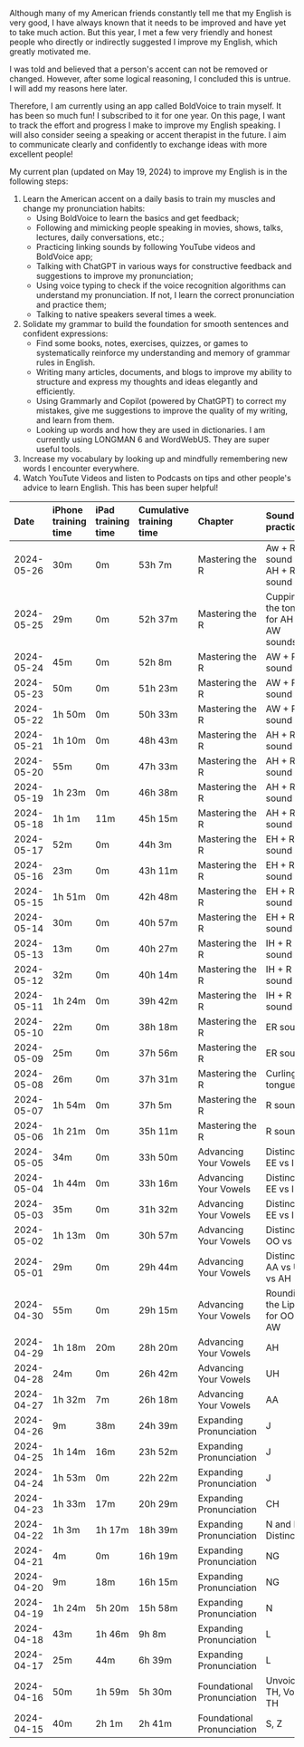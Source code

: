 Although many of my American friends constantly tell me that my English is very good, I have always known that it needs to be improved and have yet to take much action. But this year, I met a few very friendly and honest people who directly or indirectly suggested I improve my English, which greatly motivated me.

I was told and believed that a person's accent can not be removed or changed. However, after some logical reasoning, I concluded this is untrue. I will add my reasons here later.

Therefore, I am currently using an app called BoldVoice to train myself. It has been so much fun! I subscribed to it for one year. On this page, I want to track the effort and progress I make to improve my English speaking. I will also consider seeing a speaking or accent therapist in the future. I aim to communicate clearly and confidently to exchange ideas with more excellent people!

My current plan (updated on May 19, 2024) to improve my English is in the following steps:

1. Learn the American accent on a daily basis to train my muscles and change my pronunciation habits:
   - Using BoldVoice to learn the basics and get feedback;
   - Following and mimicking people speaking in movies, shows, talks, lectures, daily conversations, etc.;
   - Practicing linking sounds by following YouTube videos and BoldVoice app;
   - Talking with ChatGPT in various ways for constructive feedback and suggestions to improve my pronunciation;
   - Using voice typing to check if the voice recognition algorithms can understand my pronunciation. If not, I learn the correct pronunciation and practice them;
   - Talking to native speakers several times a week.
2. Solidate my grammar to build the foundation for smooth sentences and confident expressions:
   - Find some books, notes, exercises, quizzes, or games to systematically reinforce my understanding and memory of grammar rules in English.
   - Writing many articles, documents, and blogs to improve my ability to structure and express my thoughts and ideas elegantly and efficiently.
   - Using Grammarly and Copilot (powered by ChatGPT) to correct my mistakes, give me suggestions to improve the quality of my writing, and learn from them.
   - Looking up words and how they are used in dictionaries. I am currently using LONGMAN 6 and WordWebUS. They are super useful tools.
3. Increase my vocabulary by looking up and mindfully remembering new words I encounter everywhere.
4. Watch YouTute Videos and listen to Podcasts on tips and other people's advice to learn English. This has been super helpful!

| Date       | iPhone training time | iPad training time | Cumulative training time | Chapter                    | Sound practiced                         | Example words                   |
| :--------- | :------------------- | :----------------- | :----------------------- | :------------------------- | :-------------------------------------- | :------------------------------ |
| 2024-05-26 | 30m                  | 0m                 | 53h 7m                   | Mastering the R            | Aw + R sound and AH + R sound           | ordinary, Cory, party           |
| 2024-05-25 | 29m                  | 0m                 | 52h 37m                  | Mastering the R            | Cupping the tongue for AH and AW sounds | spark, chalk                    |
| 2024-05-24 | 45m                  | 0m                 | 52h 8m                   | Mastering the R            | AW + R sound                            | important, fortune              |
| 2024-05-23 | 50m                  | 0m                 | 51h 23m                  | Mastering the R            | AW + R sound                            | orthodox                        |
| 2024-05-22 | 1h 50m               | 0m                 | 50h 33m                  | Mastering the R            | AW + R sound                            | storm, border                   |
| 2024-05-21 | 1h 10m               | 0m                 | 48h 43m                  | Mastering the R            | AH + R sound                            | large, charge                   |
| 2024-05-20 | 55m                  | 0m                 | 47h 33m                  | Mastering the R            | AH + R sound                            | scarf, bizarre                  |
| 2024-05-19 | 1h 23m               | 0m                 | 46h 38m                  | Mastering the R            | AH + R sound                            | car, farm                       |
| 2024-05-18 | 1h 1m                | 11m                | 45h 15m                  | Mastering the R            | AH + R sound                            | dark, far                       |
| 2024-05-17 | 52m                  | 0m                 | 44h 3m                   | Mastering the R            | EH + R sound                            | haircut                         |
| 2024-05-16 | 23m                  | 0m                 | 43h 11m                  | Mastering the R            | EH + R sound                            | heir                            |
| 2024-05-15 | 1h 51m               | 0m                 | 42h 48m                  | Mastering the R            | EH + R sound                            | area, various                   |
| 2024-05-14 | 30m                  | 0m                 | 40h 57m                  | Mastering the R            | EH + R sound                            | square, wear                    |
| 2024-05-13 | 13m                  | 0m                 | 40h 27m                  | Mastering the R            | IH + R sound                            | severe                          |
| 2024-05-12 | 32m                  | 0m                 | 40h 14m                  | Mastering the R            | IH + R sound                            | unclear                         |
| 2024-05-11 | 1h 24m               | 0m                 | 39h 42m                  | Mastering the R            | IH + R sound                            | fierce, sincere                 |
| 2024-05-10 | 22m                  | 0m                 | 38h 18m                  | Mastering the R            | ER sound                                | attorny, journalist             |
| 2024-05-09 | 25m                  | 0m                 | 37h 56m                  | Mastering the R            | ER sound                                | curve, certain                  |
| 2024-05-08 | 26m                  | 0m                 | 37h 31m                  | Mastering the R            | Curling the tongue                      | fashion, ship                   |
| 2024-05-07 | 1h 54m               | 0m                 | 37h 5m                   | Mastering the R            | R sound                                 | inspiration, evaporate          |
| 2024-05-06 | 1h 21m               | 0m                 | 35h 11m                  | Mastering the R            | R sound                                 | rain, driver                    |
| 2024-05-05 | 34m                  | 0m                 | 33h 50m                  | Advancing Your Vowels      | Distinction: EE vs IH                   | spirit, ceiling [S.EE.L.IH.NG]  |
| 2024-05-04 | 1h 44m               | 0m                 | 33h 16m                  | Advancing Your Vowels      | Distinction: EE vs IH                   | green[G.R.EE.N], lift[L.IH.F.T] |
| 2024-05-03 | 35m                  | 0m                 | 31h 32m                  | Advancing Your Vowels      | Distinction: EE vs IH                   | heat, hit                       |
| 2024-05-02 | 1h 13m               | 0m                 | 30h 57m                  | Advancing Your Vowels      | Distinction: OO vs U                    | mute, look                      |
| 2024-05-01 | 29m                  | 0m                 | 29h 44m                  | Advancing Your Vowels      | Distinction: AA vs UH vs AH             | hat, hut, hot                   |
| 2024-04-30 | 55m                  | 0m                 | 29h 15m                  | Advancing Your Vowels      | Rounding the Lips for OO and AW         | tune, strawberry                |
| 2024-04-29 | 1h 18m               | 20m                | 28h 20m                  | Advancing Your Vowels      | AH                                      | stop, watch                     |
| 2024-04-28 | 24m                  | 0m                 | 26h 42m                  | Advancing Your Vowels      | UH                                      | cut                             |
| 2024-04-27 | 1h 32m               | 7m                 | 26h 18m                  | Advancing Your Vowels      | AA                                      | class, cat                      |
| 2024-04-26 | 9m                   | 38m                | 24h 39m                  | Expanding Pronunciation    | J                                       | judge                           |
| 2024-04-25 | 1h 14m               | 16m                | 23h 52m                  | Expanding Pronunciation    | J                                       | journalist                      |
| 2024-04-24 | 1h 53m               | 0m                 | 22h 22m                  | Expanding Pronunciation    | J                                       | conjugation                     |
| 2024-04-23 | 1h 33m               | 17m                | 20h 29m                  | Expanding Pronunciation    | CH                                      | approachable                    |
| 2024-04-22 | 1h 3m                | 1h 17m             | 18h 39m                  | Expanding Pronunciation    | N and L Distinction                     | doll, mental                    |
| 2024-04-21 | 4m                   | 0m                 | 16h 19m                  | Expanding Pronunciation    | NG                                      | Jumping-off point               |
| 2024-04-20 | 9m                   | 18m                | 16h 15m                  | Expanding Pronunciation    | NG                                      | blessing                        |
| 2024-04-19 | 1h 24m               | 5h 20m             | 15h 58m                  | Expanding Pronunciation    | N                                       | original                        |
| 2024-04-18 | 43m                  | 1h 46m             | 9h 8m                    | Expanding Pronunciation    | L                                       | angel                           |
| 2024-04-17 | 25m                  | 44m                | 6h 39m                   | Expanding Pronunciation    | L                                       | well                            |
| 2024-04-16 | 50m                  | 1h 59m             | 5h 30m                   | Foundational Pronunciation | Unvoiced TH, Voiced TH                  | healthy, southern               |
| 2024-04-15 | 40m                  | 2h 1m              | 2h 41m                   | Foundational Pronunciation | S, Z                                    | assess, position                |
